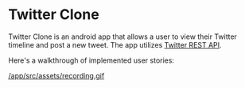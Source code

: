 # Twitter Clone

Twitter Clone is an android app that allows a user to view their Twitter timeline and post a new tweet. The app utilizes [Twitter REST API](https://dev.twitter.com/rest/public).

Here's a walkthrough of implemented user stories:

[/app/src/assets/recording.gif](https://github.com/mateega/metau-twitter/blob/main/app/src/main/assets/recording.gif)
